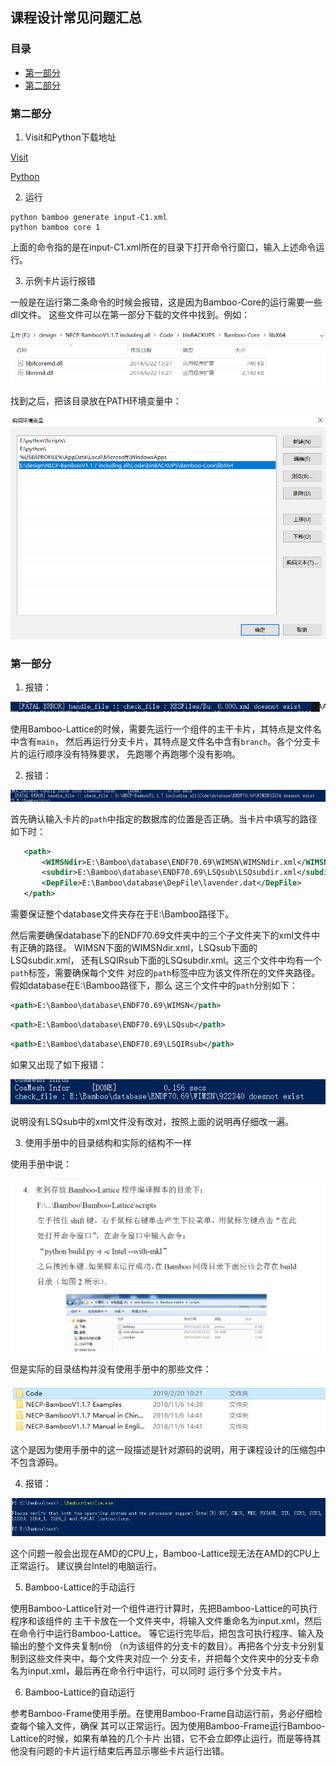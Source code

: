 ## 课程设计常见问题汇总

### 目录
- [第一部分](#第一部分)
- [第二部分](#第二部分)

### 第二部分
1. Visit和Python下载地址

[Visit](https://github.com/visit-dav/visit/releases/download/v3.0.2/visit3.0.2_x64.exe)

[Python](https://www.python.org/ftp/python/3.8.0/python-3.8.0-amd64.exe)

2. 运行

```
python bamboo generate input-C1.xml
python bamboo core 1
```

上面的命令指的是在input-C1.xml所在的目录下打开命令行窗口，输入上述命令运行。

3. 示例卡片运行报错

一般是在运行第二条命令的时候会报错，这是因为Bamboo-Core的运行需要一些dll文件。
这些文件可以在第一部分下载的文件中找到。例如：

![Q5](img/Q5.png)

找到之后，把该目录放在PATH环境变量中：

![Q5_2](img/Q5_2.png)

### 第一部分
1. 报错：

![Q1](img/Q1.png)

使用Bamboo-Lattice的时候，需要先运行一个组件的主干卡片，其特点是文件名中含有`main`，
然后再运行分支卡片，其特点是文件名中含有`branch`。各个分支卡片的运行顺序没有特殊要求，
先跑哪个再跑哪个没有影响。

2. 报错：

![Q2_1](img/Q2_1.png)

首先确认输入卡片的`path`中指定的数据库的位置是否正确。当卡片中填写的路径如下时：
```xml
   <path>
       <WIMSNdir>E:\Bamboo\database\ENDF70.69\WIMSN\WIMSNdir.xml</WIMSNdir>
       <subdir>E:\Bamboo\database\ENDF70.69\LSQsub\LSQsubdir.xml</subdir>
       <DepFile>E:\Bamboo\database\DepFile\lavender.dat</DepFile>
   </path>
```
需要保证整个database文件夹存在于E:\Bamboo路径下。

然后需要确保database下的ENDF70.69文件夹中的三个子文件夹下的xml文件中有正确的路径。
WIMSN下面的WIMSNdir.xml，LSQsub下面的LSQsubdir.xml，
还有LSQIRsub下面的LSQsubdir.xml。这三个文件中均有一个`path`标签，需要确保每个文件
对应的`path`标签中应为该文件所在的文件夹路径。假如database在E:\Bamboo路径下，那么
这三个文件中的`path`分别如下：

```xml
<path>E:\Bamboo\database\ENDF70.69\WIMSN</path>
```

```xml
<path>E:\Bamboo\database\ENDF70.69\LSQsub</path>
```

```xml
<path>E:\Bamboo\database\ENDF70.69\LSQIRsub</path>
```

如果又出现了如下报错：

![Q2_2](img/Q2_2.png)

说明没有LSQsub中的xml文件没有改对，按照上面的说明再仔细改一遍。

3. 使用手册中的目录结构和实际的结构不一样

使用手册中说：

![Q3_1](img/Q3_1.png)

但是实际的目录结构并没有使用手册中的那些文件：

![Q3_2](img/Q3_2.png)

这个是因为使用手册中的这一段描述是针对源码的说明，用于课程设计的压缩包中不包含源码。

4. 报错：

![Q4](img/Q4.png)

这个问题一般会出现在AMD的CPU上，Bamboo-Lattice现无法在AMD的CPU上正常运行。
建议换台Intel的电脑运行。

5. Bamboo-Lattice的手动运行

使用Bamboo-Lattice针对一个组件进行计算时，先把Bamboo-Lattice的可执行程序和该组件的
主干卡放在一个文件夹中，将输入文件重命名为input.xml，然后在命令行中运行Bamboo-Lattice。
等它运行完毕后，把包含可执行程序、输入及输出的整个文件夹复制n份
（n为该组件的分支卡的数目）。再把各个分支卡分别复制到这些文件夹中，每个文件夹对应一个
分支卡，并把每个文件夹中的分支卡命名为input.xml，最后再在命令行中运行，可以同时
运行多个分支卡片。

6. Bamboo-Lattice的自动运行

参考Bamboo-Frame使用手册。在使用Bamboo-Frame自动运行前，务必仔细检查每个输入文件，确保
其可以正常运行。因为使用Bamboo-Frame运行Bamboo-Lattice的时候，如果有单独的几个卡片
出错，它不会立即停止运行，而是等待其他没有问题的卡片运行结束后再显示哪些卡片运行出错。
